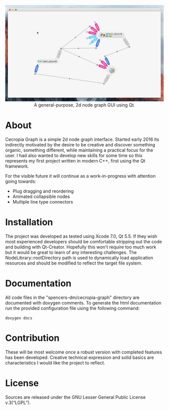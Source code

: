 <p align="center">
  <a href="https://vimeo.com/188797891" target="_blank">
    <img src="https://github.com/PJCSpencer/CecropiaGraph/blob/master/preview_20200825-0951.png" alt="CecropiaGraph Demonstration"/>
  </a>
  A general-purpose, 2d node graph GUI using Qt.
</p>

# About
Cecropia Graph is a simple 2d node graph interface. Started early 2016 its indirectly motivated by the desire to be creative and discover something organic, something different, while maintaining a practical focus for the user. I had also wanted to develop new skills for some time so this represents my first project written in modern C++, first using the Qt framework. 

For the visible future it will continue as a work-in-progress with attention going towards:

- Plug dragging and reordering<br>
- Animated collapsible nodes<br>
- Multiple line type connectors

# Installation
The project was developed as tested using Xcode 7.0, Qt 5.5. If they wish most experienced developers should be comfortable stripping out the code and building with Qt-Creator. Hopefully this won't require too much work but it would be great to learn of any interesting challenges. The NodeLibrary::rootDirectory path is used to dynamically load application resources and should be modified to reflect the target file system.

# Documentation
All code files in the "spencers-dm/cecropia-graph" directory are documented with doxygen comments. To generate the html documentation run the provided configuration file using the following command:
~~~~
doxygen docs
~~~~

# Contribution
These will be most welcome once a robust version with completed features has been developed. Creative technical expression and solid basics are characteristics I would like the project to reflect.

# License
Sources are released under the GNU Lesser General Public License v.3(“LGPL”).
